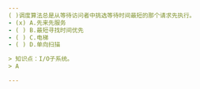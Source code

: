 ```yaml
---
( )调度算法总是从等待访问者中挑选等待时间最短的那个请求先执行。
- (x) A.先来先服务 
- ( ) B.最短寻找时间优先 
- ( ) C.电梯 
- ( ) D.单向扫描

> 知识点：I/O子系统。
> A

---
```

